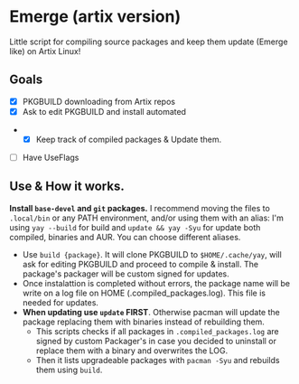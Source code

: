 # Emerge (artix version)
Little script for compiling source packages and keep them update (Emerge like) on Artix Linux!

## Goals
- [x] PKGBUILD downloading from Artix repos
- [x] Ask to edit PKGBUILD and install automated
- - [x] Keep track of compiled packages & Update them.
- [ ] Have UseFlags

## Use & How it works.
**Install `base-devel` and `git` packages.** I recommend moving the files to `.local/bin` or any PATH environment, and/or using them with an alias: I'm using `yay --build` for build and `update && yay -Syu` for update both compiled, binaries and AUR. You can choose different aliases.

- Use `build {package}`. It will clone PKGBUILD to `$HOME/.cache/yay`, will ask for editing PKGBUILD and proceed to compile & install. The package's packager will be custom signed for updates.
- Once instalattion is completed without errors, the package name will be write on a log file on HOME (.compiled_packages.log). This file is needed for updates.
- **When updating use `update` FIRST**. Otherwise pacman will update the package replacing them with binaries instead of rebuilding them.
  - This scripts checks if all packages in `.compiled_packages.log` are signed by custom Packager's in case you decided to uninstall or replace them with a binary and overwrites the LOG.
  - Then it lists upgradeable packages with `pacman -Syu` and rebuilds them using `build`.

